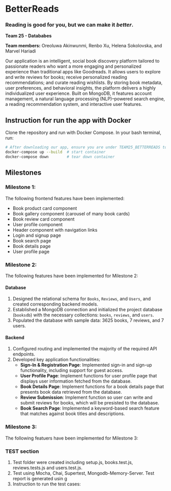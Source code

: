 # BetterReads
### Reading is good for you, but we can make it *better*.

**Team 25 - Datababes**

**Team members:** Oreoluwa Akinwunmi, Renbo Xu, Helena Sokolovska, and Marvel Hariadi

Our application is an intelligent, social book discovery platform tailored to passionate readers who want a more engaging and personalized experience than traditional apps like Goodreads. It allows users to explore and write reviews for books; receive personalized reading recommendations; and curate reading wishlists. By storing book metadata, user preferences, and behavioral insights, the platform delivers a highly individualized user experience. Built on MongoDB, it features account management, a natural language processing (NLP)–powered search engine, a reading recommendation system, and interactive user features.

## Instruction for run the app with Docker

Clone the repository and run with Docker Compose. In your bash terminal, run:

```bash
# After downloading our app, ensure you are under TEAM25_BETTERREADS to run the following command
docker-compose up --build  # start container
docker-compose down        # tear down container
```

## Milestones
### Milestone 1:
The following frontend features have been implemented:
- Book product card component
- Book gallery component (carousel of many book cards)
- Book review card component
- User profile component
- Header component with navigation links
- Login and signup page
- Book search page
- Book details page
- User profile page

### Milestone 2:
The following features have been implemented for Milestone 2:
#### Database
1. Designed the relational schema for `Books`, `Reviews`, and `Users`, and created corresponding backend models.
2. Established a MongoDB connection and initialized the project database (`booksdb`) with the necessary collections: `books`, `reviews`, and `users`.
3. Populated the database with sample data: 3625 books, 7 reviews, and 7 users.

#### Backend
1. Configured routing and implemented the majority of the required API endpoints.
2. Developed key application functionalities:
   - **Sign-In & Registration Page**: Implemented sign-in and sign-up functionality, including support for guest access.
   - **User Profile Page**: Implement functions for user profile page that displays user information fetched from the database.
   - **Book Details Page**: Implement functions for a book details page that presents book data retrieved from the database.
   - **Review Submission**: Implement function so user can write and submit reviews for books, which will be presisted to the database.
   - **Book Search Page**: Implemented a keyword-based search feature that matches against book titles and descriptions.

### Milestone 3:
The following featuers have been implemented for Milestone 3:
### TEST section
1. Test folder were created including setup.js, books.test.js, reviews.tests.js and users.test.js. 
2. Test using Mocha, Chai, Supertest, Mongodb-Memory-Server. Test report is generated usin g
3. Instruction to run the test cases: